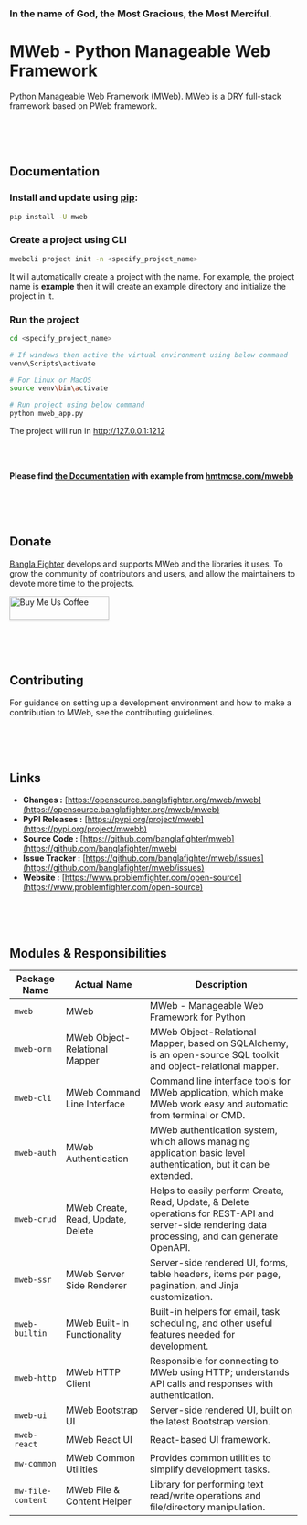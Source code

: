 ### In the name of God, the Most Gracious, the Most Merciful.

# MWeb - Python Manageable Web Framework
Python Manageable Web Framework (MWeb). MWeb is a DRY full-stack framework based on PWeb framework.


<br/><br/><br/>
## Documentation

### Install and update using [pip](https://pip.pypa.io/en/stable/getting-started/):
```bash
pip install -U mweb
```

### Create a project using CLI
```bash
mwebcli project init -n <specify_project_name>
```
It will automatically create a project with the name. For example, the project name is **example** then it will create
an example directory and initialize the project in it.

### Run the project 
```bash
cd <specify_project_name>

# If windows then active the virtual environment using below command
venv\Scripts\activate

# For Linux or MacOS
source venv\bin\activate

# Run project using below command
python mweb_app.py
```
The project will run in http://127.0.0.1:1212



<br/><br/>

**Please find [the Documentation]() with example from [hmtmcse.com/mwebb]()**


<br/><br/><br/>
## Donate
[Bangla Fighter](https://www.banglafighter.com/) develops and supports MWeb and the libraries it uses. To grow
the community of contributors and users, and allow the maintainers to devote more time to the projects.

<a target="_blank" href="https://www.buymeacoffee.com/banglafighter" target="_blank"><img src="https://www.buymeacoffee.com/assets/img/custom_images/orange_img.png" alt="Buy Me Us Coffee" style="height: 41px !important;width: 174px !important;box-shadow: 0px 3px 2px 0px rgba(190, 190, 190, 0.5) !important;-webkit-box-shadow: 0px 3px 2px 0px rgba(190, 190, 190, 0.5) !important;" ></a>


<br/><br/><br/>
## Contributing
For guidance on setting up a development environment and how to make a contribution to MWeb, see the contributing guidelines.


<br/><br/><br/>
## Links
* **Changes :** [https://opensource.banglafighter.org/mweb/mweb](https://opensource.banglafighter.org/mweb/mweb)
* **PyPI Releases :** [https://pypi.org/project/mweb](https://pypi.org/project/mwebb)
* **Source Code :** [https://github.com/banglafighter/mweb](https://github.com/banglafighter/mweb)
* **Issue Tracker :** [https://github.com/banglafighter/mweb/issues](https://github.com/banglafighter/mweb/issues)
* **Website :** [https://www.problemfighter.com/open-source](https://www.problemfighter.com/open-source)


<br/><br/><br/>

## Modules & Responsibilities

| Package Name      | Actual Name                       | Description                                                                                                                                              |
|-------------------|-----------------------------------|----------------------------------------------------------------------------------------------------------------------------------------------------------|
| `mweb`            | MWeb                              | MWeb - Manageable Web Framework for Python                                                                                                               |
| `mweb-orm`        | MWeb Object-Relational Mapper     | MWeb Object-Relational Mapper, based on SQLAlchemy, is an open-source SQL toolkit and object-relational mapper.                                          |
| `mweb-cli`        | MWeb Command Line Interface       | Command line interface tools for MWeb application, which make MWeb work easy and automatic from terminal or CMD.                                         |
| `mweb-auth`       | MWeb Authentication               | MWeb authentication system, which allows managing application basic level authentication, but it can be extended.                                        |
| `mweb-crud`       | MWeb Create, Read, Update, Delete | Helps to easily perform Create, Read, Update, & Delete operations for REST-API and server-side rendering data processing, and can generate OpenAPI.      |
| `mweb-ssr`        | MWeb Server Side Renderer         | Server-side rendered UI, forms, table headers, items per page, pagination, and Jinja customization.                                                      |
| `mweb-builtin`    | MWeb Built-In Functionality       | Built-in helpers for email, task scheduling, and other useful features needed for development.                                                           |
| `mweb-http`       | MWeb HTTP Client                  | Responsible for connecting to MWeb using HTTP; understands API calls and responses with authentication.                                                  |
| `mweb-ui`         | MWeb Bootstrap UI                 | Server-side rendered UI, built on the latest Bootstrap version.                                                                                          |
| `mweb-react`      | MWeb React UI                     | React-based UI framework.                                                                                                                               |
| `mw-common`       | MWeb Common Utilities             | Provides common utilities to simplify development tasks.                                                                                                 |
| `mw-file-content` | MWeb File & Content Helper        | Library for performing text read/write operations and file/directory manipulation.                                                                       |
